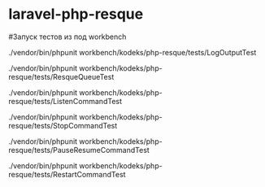 laravel-php-resque
=============================

#Запуск тестов из под workbench

./vendor/bin/phpunit workbench/kodeks/php-resque/tests/LogOutputTest

./vendor/bin/phpunit workbench/kodeks/php-resque/tests/ResqueQueueTest

./vendor/bin/phpunit workbench/kodeks/php-resque/tests/ListenCommandTest

./vendor/bin/phpunit workbench/kodeks/php-resque/tests/StopCommandTest

./vendor/bin/phpunit workbench/kodeks/php-resque/tests/PauseResumeCommandTest

./vendor/bin/phpunit workbench/kodeks/php-resque/tests/RestartCommandTest




